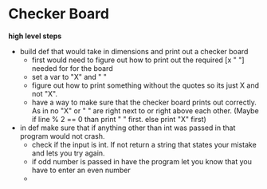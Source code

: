 # Checker Board #

**high level steps**


- build def that would take in dimensions and print out a checker board
  - first would need to figure out how to print out the required [x " "] needed for for the board
  - set a var to "X" and " "
  - figure out how to print something without the quotes so its just X and not "X".
  - have a way to make sure that the checker board prints out correctly. As in no "X" or " " are right next to or right above each other. (Maybe if line % 2 == 0 than print " " first. else print "X" first) 
- in def make sure that if anything other than int was passed in that program would not crash.
  - check if the input is int. If not return a string that states your mistake and lets you try again.
  - if odd number is passed in have the program let you know that you have to enter an even number
  -
